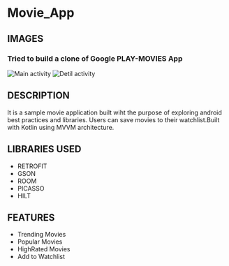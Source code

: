 # Movie_App
## IMAGES
### Tried to build a clone of Google PLAY-MOVIES App
![Main activity](https://static.wixstatic.com/media/fdfbff_f6db01cbc49f4f29a796cf5279f31212~mv2.jpg)
![Detil activity](https://static.wixstatic.com/media/fdfbff_d0b79821ef3a4d83ae1c35ce3f01d90e~mv2.jpg)

## DESCRIPTION
It is a sample movie application built wiht the purpose of exploring android best practices and libraries.
Users can save movies to their watchlist.Built with Kotlin using MVVM architecture.
## LIBRARIES USED
+ RETROFIT 
+ GSON
+ ROOM
+ PICASSO
+ HILT
## FEATURES
+ Trending Movies
+ Popular Movies
+ HighRated Movies
+ Add to Watchlist 




